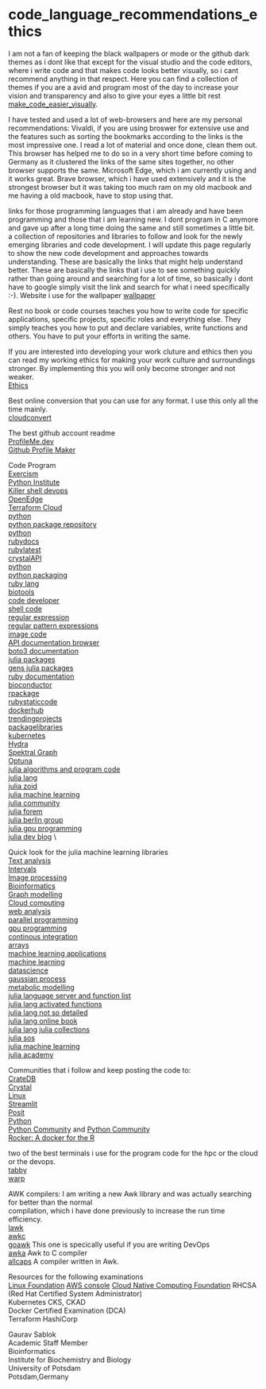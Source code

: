 # code_language_recommendations_ethics

I am not a fan of keeping the black wallpapers or mode or the github dark themes as i dont like that except for the visual studio and the code editors, where i write code and that makes code looks better visually, so i cant recommend anything in that respect. Here you can find a collection of themes if you are a avid and program most of the day to increase your vision and transparency and also to give your eyes a little bit rest [make_code_easier_visually](https://vscodethemes.com/).

I have tested and used a lot of web-browsers and here are my personal recommendations: Vivaldi, if you are using broswer for extensive use and the features such as sorting the bookmarks according to the links is the most impressive one. I read a lot of material and once done, clean them out. This browser has helped me to do so in a very short time before coming to Germany as it clustered the links of the same sites together, no other browser supports the same. Microsoft Edge, which i am currently using and it works great. Brave browser, which i have used extensively and it is the strongest browser but it was taking too much ram on my old macbook and me having a old macbook, have to stop using that. 

links for those programming languages that i am already and have been programming and those that i am learning new. I dont program in C anymore and gave up after a long time doing the same and still sometimes a little bit. a collection of repositories and libraries to follow and look for the newly emerging libraries and code development. I will update this page regularly to show the new code development and approaches towards understanding. These are basically the links that might help understand better. These are basically the links that i use to see something quickly rather than going around and searching for a lot of time, so basically i dont have to google simply visit the link and search for what i need specifically :-). Website i use for the wallpaper [wallpaper](https://pixabay.com/de/)

Rest no book or code courses teaches you how to write code for specific applications, specific projects, specific roles and everything else. They simply teaches you how to put and declare variables, write functions and others. You have to put your efforts in writing the same. 

If you are interested into developing your work cluture and ethics then you can read my working ethics for making your work culture and surroundings stronger. By implementing this you will only become stronger and not weaker.\
[Ethics](https://github.com/sablokgaurav/code_language_recommendations_ethics/blob/main/ethics.read) 

Best online conversion that you can use for any format. I use this only all the time mainly. \
[cloudconvert](https://cloudconvert.com/)

The best github account readme \
[ProfileMe.dev](https://www.profileme.dev/) \
[Github Profile Maker](https://github-profile-maker.vercel.app/) 

Code Program \
[Exercism](https://exercism.org/) \
[Python Institute](https://pythoninstitute.org/) \
[Killer shell devops](https://killer.sh/) \
[OpenEdge](https://edube.org/login) \
[Terraform Cloud](https://app.terraform.io/session) \
[python](https://pybuddy.com/) \
[python package repository](https://pypi.org/) \
[python](https://pythonrepo.com/) \
[rubydocs](https://ruby-doc.org/) \
[rubylatest](https://ruby-doc.org/3.3.0/) \
[crystalAPI](https://crystal-lang.org/api/1.11.2/) \
[python](https://docs.python.org/3/) \
[python packaging](https://packaging.python.org/en/latest/) \
[ruby lang](https://www.ruby-lang.org/en/documentation/) \
[biotools](https://bio.tools/) \
[code developer](https://bloggingfordevs.com/trends/) \
[shell code](explainshell.com) \
[regular expression](autoregex.xyz) \
[regular pattern expressions](regex101.com) \
[image code](codeimage.dev) \
[API documentation browser](https://devdocs.io/) \
[boto3 documentation](https://boto3.amazonaws.com/v1/documentation/api/latest/index.html) \
[julia packages](https://juliapackages.com/c/data-science) \
[gens julia packages](https://gensjulia.pages.dev/) \
[ruby documentation](https://www.rubydoc.info/github) \
[bioconductor](https://bioconductor.org/) \
[rpackage](https://rdrr.io/) \
[rubystaticcode](https://www.ruby-forum.com/tutorials) \
[dockerhub](https://hub.docker.com/) \
[trendingprojects](https://www.libhunt.com/) \
[packagelibraries](https://libraries.io/) \
[kubernetes](https://kubernetes.io/training/) \
[Hydra](https://hydra.cc/) \
[Spektral Graph](https://graphneural.network/) \
[Optuna](https://optuna.org/) \
[julia algorithms and program code](https://julialang.org/learning/books/) \
[julia lang](https://syl1.gitbook.io/julia-language-a-concise-tutorial) \
[julia zoid](https://juliazoid.com/) \
[julia machine learning](https://juliapackages.com/c/machine-learning) \
[julia community](https://discourse.julialang.org/) \
[julia forem](https://forem.julialang.org/) \
[julia berlin group](https://julia-users-berlin.github.io/) \
[julia gpu programming](https://juliagpu.org/) \
[julia dev blog](https://dev.to/t/julia) \

Quick look for the julia machine learning libraries \
[Text analysis](https://github.com/JuliaText) \
[Intervals](https://github.com/JuliaIntervals) \
[Image processing](https://github.com/JuliaImages) \
[Bioinformatics](https://github.com/BioJulia) \
[Graph modelling](https://github.com/JuliaGraphs) \
[Cloud computing](https://github.com/JuliaCloud) \
[web analysis](https://github.com/JuliaWeb) \
[parallel programming](https://github.com/JuliaParallel) \
[gpu programming](https://github.com/JuliaGPU) \
[continous integration](https://github.com/JuliaCI) \
[arrays](https://github.com/JuliaArrays) \
[machine learning applications](https://github.com/SciML) \
[machine learning](https://github.com/JuliaML) \
[datascience](https://github.com/JuliaData) \
[gaussian process](https://github.com/JuliaGaussianProcesses) \
[metabolic modelling](https://github.com/opencobra/COBRA.jl) \
[julia language server and function list](https://www.jlhub.com/julia/manual/en/) \
[julia lang activated functions](https://www.jlhub.com/julia/manual/en/function-reference) \
[julia lang not so detailed](https://julia.school/julia/) \
[julia lang online book](https://syl1.gitbook.io/julia-language-a-concise-tutorial) \
[julia lang](https://docs.julialang.org/en/v1/)
[julia collections](https://github.com/JuliaCollections) \
[julia sos](https://www.juliasos.com/) \
[julia machine learning](https://adrianhill.de/julia-ml-course/) \
[julia academy](https://juliaacademy.com/courses/) 

Communities that i follow and keep posting the code to: \
[CrateDB](https://community.cratedb.com/) \
[Crystal](https://forum.crystal-lang.org/) \
[Linux](https://linuxcommunity.io/) \
[Streamlit](https://discuss.streamlit.io/) \
[Posit](https://community.rstudio.com/) \
[Python](https://www.python.org/community/) \
[Python Community](https://discuss.python.org/) and [Python Community](https://www.python-forum.de/) \
[Rocker: A docker for the R](https://rocker-project.org/)

two of the best terminals i use for the program code for the hpc or the cloud or the devops. \
[tabby](https://github.com/Eugeny/tabby) \
[warp](https://github.com/warpdotdev/Warp)

AWK compilers: I am writing a new Awk library and was actually searching for better than the normal \
compilation, which i have done previously to increase the run time efficiency. \
[lawk](https://lawk.sourceforge.net/) \
[awkc](https://www.mkssoftware.com/docs/man1/awkc.1.asp) \
[goawk](https://github.com/benhoyt/goawk) This one is specically useful if you are writing DevOps \
[awka](https://github.com/noyesno/awka) Awk to C compiler \
[allcaps](https://github.com/dbohdan/all-caps-basic) A compiler written in Awk. 

Resources for the following examinations \
[Linux Foundation](https://training.linuxfoundation.org/)
[AWS console](https://aws.amazon.com/console/)
[Cloud Native Computing Foundation](https://www.cncf.io/)
RHCSA (Red Hat Certified System Administrator) \
Kubernetes CKS, CKAD \
Docker Certified Examination (DCA) \
Terraform HashiCorp 


Gaurav Sablok \
Academic Staff Member \
Bioinformatics \
Institute for Biochemistry and Biology \
University of Potsdam \
Potsdam,Germany
